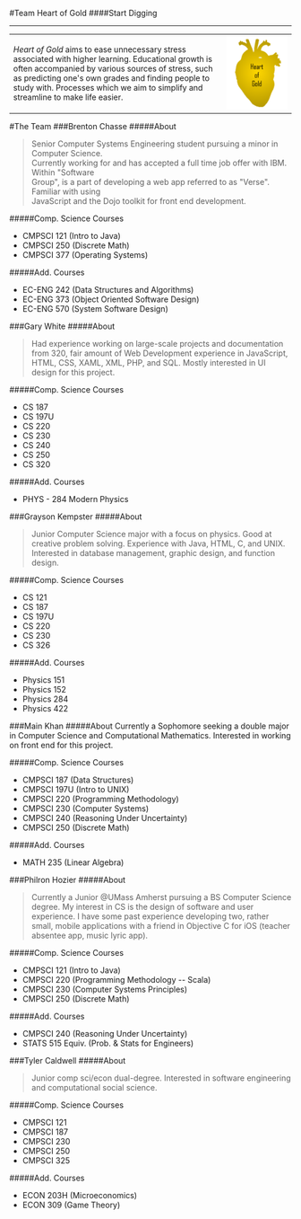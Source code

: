 #Team Heart of Gold
####Start Digging

<hr>
<table border="0" width="100%">
<tr>
<td width="75%">
<i>Heart of Gold</i> aims to ease unnecessary stress associated with higher learning. Educational growth is often accompanied by various sources of stress, such as predicting one's own grades and finding people to study with. Processes which we aim to simplify and streamline to make life easier.
</td>
<td align="right">
<img src="Images/logo1.png" alt="Heart of Gold" height="132" width="110">
</td>
</tr>
</table>

#The Team
###Brenton Chasse 
#####About
>Senior Computer Systems Engineering student pursuing a minor in Computer Science.  
Currently working for and has accepted a full time job offer with IBM. Within "Software  
Group", is a part of developing a web app referred to as "Verse". Familiar with using  
JavaScript and the Dojo toolkit for front end development.

#####Comp. Science Courses
* CMPSCI 121 (Intro to Java)
* CMPSCI 250 (Discrete Math)
* CMPSCI 377 (Operating Systems)

#####Add. Courses
* EC-ENG 242 (Data Structures and Algorithms)
* EC-ENG 373 (Object Oriented Software Design)
* EC-ENG 570 (System Software Design)

###Gary White
#####About
>Had experience working on large-scale projects and documentation from 320, fair amount of Web Development experience in JavaScript, HTML, CSS, XAML, XML, PHP, and SQL. Mostly interested in UI design for this project.

#####Comp. Science Courses

* CS 187
* CS 197U
* CS 220
* CS 230
* CS 240
* CS 250
* CS 320

#####Add. Courses

* PHYS - 284 Modern Physics

###Grayson Kempster
#####About
>Junior Computer Science major with a focus on physics. Good at creative problem solving. Experience with Java, HTML, C, and UNIX. Interested in database management, graphic design, and function design.

#####Comp. Science Courses
* CS 121
* CS 187
* CS 197U
* CS 220
* CS 230
* CS 326

#####Add. Courses
* Physics 151
* Physics 152
* Physics 284
* Physics 422

###Main Khan
#####About
Currently a Sophomore seeking a double major in Computer Science and Computational Mathematics. Interested in working on front end for this project.

#####Comp. Science Courses
* CMPSCI 187  (Data Structures)
* CMPSCI 197U (Intro to UNIX)
* CMPSCI 220  (Programming Methodology)
* CMPSCI 230  (Computer Systems)
* CMPSCI 240  (Reasoning Under Uncertainty)
* CMPSCI 250  (Discrete Math)

#####Add. Courses
* MATH 235 (Linear Algebra)

###Philron Hozier
#####About
>Currently a Junior @UMass Amherst pursuing a BS Computer Science degree. My interest in CS is the design of software and user experience.  I have some past experience developing two, rather small, mobile applications with a friend in Objective C for iOS (teacher absentee app, music lyric app).    

#####Comp. Science Courses
* CMPSCI 121 (Intro to Java)
* CMPSCI 220 (Programming Methodology -- Scala)
* CMPSCI 230 (Computer Systems Principles)
* CMPSCI 250 (Discrete Math)

#####Add. Courses
* CMPSCI 240 (Reasoning Under Uncertainty)
* STATS 515 Equiv. (Prob. & Stats for Engineers)

###Tyler Caldwell
#####About
>Junior comp sci/econ dual-degree. Interested in software engineering and computational social science.

#####Comp. Science Courses
* CMPSCI 121
* CMPSCI 187
* CMPSCI 230
* CMPSCI 250
* CMPSCI 325

#####Add. Courses
* ECON 203H (Microeconomics)
* ECON 309 (Game Theory)
